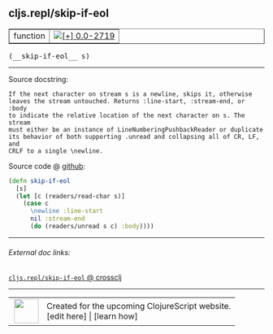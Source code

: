 ## cljs.repl/skip-if-eol



 <table border="1">
<tr>
<td>function</td>
<td><a href="https://github.com/cljsinfo/cljs-api-docs/tree/0.0-2719"><img valign="middle" alt="[+] 0.0-2719" title="Added in 0.0-2719" src="https://img.shields.io/badge/+-0.0--2719-lightgrey.svg"></a> </td>
</tr>
</table>


 <samp>
(__skip-if-eol__ s)<br>
</samp>

---





Source docstring:

```
If the next character on stream s is a newline, skips it, otherwise
leaves the stream untouched. Returns :line-start, :stream-end, or :body
to indicate the relative location of the next character on s. The stream
must either be an instance of LineNumberingPushbackReader or duplicate
its behavior of both supporting .unread and collapsing all of CR, LF, and
CRLF to a single \newline.
```


Source code @ [github](https://github.com/clojure/clojurescript/blob/r2913/src/clj/cljs/repl.clj#L36-L48):

```clj
(defn skip-if-eol
  [s]
  (let [c (readers/read-char s)]
    (case c
      \newline :line-start
      nil :stream-end
      (do (readers/unread s c) :body))))
```

<!--
Repo - tag - source tree - lines:

 <pre>
clojurescript @ r2913
└── src
    └── clj
        └── cljs
            └── <ins>[repl.clj:36-48](https://github.com/clojure/clojurescript/blob/r2913/src/clj/cljs/repl.clj#L36-L48)</ins>
</pre>

-->

---



###### External doc links:

[`cljs.repl/skip-if-eol` @ crossclj](http://crossclj.info/fun/cljs.repl/skip-if-eol.html)<br>

---

 <table>
<tr><td>
<img valign="middle" align="right" width="48px" src="http://i.imgur.com/Hi20huC.png">
</td><td>
Created for the upcoming ClojureScript website.<br>
[edit here] | [learn how]
</td></tr></table>

[edit here]:https://github.com/cljsinfo/cljs-api-docs/blob/master/cljsdoc/cljs.repl_skip-if-eol.cljsdoc
[learn how]:https://github.com/cljsinfo/cljs-api-docs/wiki/cljsdoc-files

<!--

This information was too distracting to show to readers, but I'll leave it
commented here since it is helpful to:

- pretty-print the data used to generate this document
- and show how to retrieve that data



The API data for this symbol:

```clj
{:ns "cljs.repl",
 :name "skip-if-eol",
 :signature ["[s]"],
 :history [["+" "0.0-2719"]],
 :type "function",
 :full-name-encode "cljs.repl_skip-if-eol",
 :source {:code "(defn skip-if-eol\n  [s]\n  (let [c (readers/read-char s)]\n    (case c\n      \\newline :line-start\n      nil :stream-end\n      (do (readers/unread s c) :body))))",
          :title "Source code",
          :repo "clojurescript",
          :tag "r2913",
          :filename "src/clj/cljs/repl.clj",
          :lines [36 48]},
 :full-name "cljs.repl/skip-if-eol",
 :docstring "If the next character on stream s is a newline, skips it, otherwise\nleaves the stream untouched. Returns :line-start, :stream-end, or :body\nto indicate the relative location of the next character on s. The stream\nmust either be an instance of LineNumberingPushbackReader or duplicate\nits behavior of both supporting .unread and collapsing all of CR, LF, and\nCRLF to a single \\newline."}

```

Retrieve the API data for this symbol:

```clj
;; from Clojure REPL
(require '[clojure.edn :as edn])
(-> (slurp "https://raw.githubusercontent.com/cljsinfo/cljs-api-docs/catalog/cljs-api.edn")
    (edn/read-string)
    (get-in [:symbols "cljs.repl/skip-if-eol"]))
```

-->
